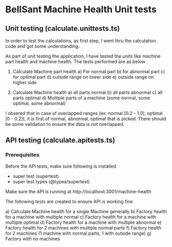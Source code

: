 # BellSant Machine Health Unit tests

## Unit testing (calculate.unittests.ts)

In order to test the calculations, as first step, I went thru the calculation code and got some understanding.

As part of unit testing the application, I have tested the units like machine part health and machine health. The tests performed are as below

1. Calculate Machine part health
   a) For normal part
   b) for abnormal part
   c) for optimal part
   d) outside range on lower side
   e) outside range on higher side

2. Calculate Machine health
   a) all parts normal
   b) all parts abnormal
   c) all parts optimal
   d) Multiple parts of a machine (some normal, some optimal, some abnormal)

I obsered that in case of overlapped ranges (ex: normal [0.2 - 1.0], optimal [0 - 0.2]), it is first of normal, abnormal, optimal that is picked. There should be some validation to ensure the data is not overlapped.

## API testing (calculate.apitests.ts)

### Prerequisites

Before the API tests, make sure following is installed
- super test (supertest)
- super test types (@types/supertest)

Make sure the API is running at http://localhost:3001/machine-health

The following tests are created to ensure API is working fine

a) Calculate Machine health for a single Machine generally
b) Factory health for a machine with multiple normal
c) Factory health for a machine with multiple optimal
d) Factory health for a machine with multiple abnormal
e) Factory health for 2 machines with multiple normal parts
f) Factory health for 2 machines (1 machine with normal parts, 1 with outside range)
g) Factory with no machines